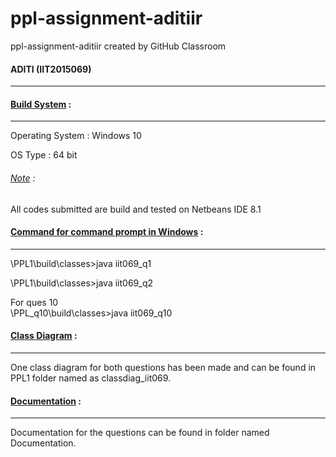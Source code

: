 # ppl-assignment-aditiir
ppl-assignment-aditiir created by GitHub Classroom
<h4>ADITI (IIT2015069)</h4>
<hr>

<h4><u>Build System</u> :</h4>
<hr>
Operating System : Windows 10 <p>
OS Type : 64 bit<p>
<h6><u>Note</u> :</h6> All codes submitted are build and tested on Netbeans IDE 8.1<p>

<h4><u>Command for command prompt in Windows</u> :</h4>
<hr>
\PPL1\build\classes>java iit069_q1
<p>
\PPL1\build\classes>java iit069_q2
<p>
For ques 10<br>
\PPL_q10\build\classes>java iit069_q10

<h4><u>Class Diagram</u> :</h4>
<hr>
One class diagram for both questions has been made and can be found in PPL1 folder named as classdiag_iit069.

<h4><u>Documentation</u> :</h4>
<hr>
Documentation for the questions can be found in folder named Documentation.
